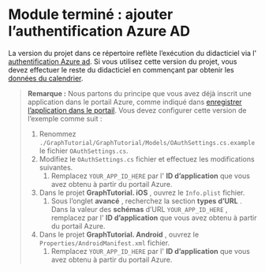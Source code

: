 # <a name="completed-module-add-azure-ad-authentication"></a>Module terminé : ajouter l’authentification Azure AD

La version du projet dans ce répertoire reflète l’exécution du didacticiel via l' [authentification Azure ad](https://docs.microsoft.com/graph/tutorials/xamarin?tutorial-step=3). Si vous utilisez cette version du projet, vous devez effectuer le reste du didacticiel en commençant par obtenir les [données du calendrier](https://docs.microsoft.com/graph/tutorials/xamarin?tutorial-step=4).

> **Remarque :** Nous partons du principe que vous avez déjà inscrit une application dans le portail Azure, comme indiqué dans [enregistrer l’application dans le portail](https://docs.microsoft.com/graph/tutorials/xamarin?tutorial-step=2). Vous devez configurer cette version de l’exemple comme suit :
>
> 1. Renommez `./GraphTutorial/GraphTutorial/Models/OAuthSettings.cs.example` le fichier `OAuthSettings.cs`.
> 1. Modifiez le `OAuthSettings.cs` fichier et effectuez les modifications suivantes.
>     1. Remplacez `YOUR_APP_ID_HERE` par l' **ID d’application** que vous avez obtenu à partir du portail Azure.
> 1. Dans le projet **GraphTutorial. iOS** , ouvrez le `Info.plist` fichier.
>    1. Sous l’onglet **avancé** , recherchez la section **types d’URL** . Dans la valeur des **schémas** d’URL `YOUR_APP_ID_HERE` , remplacez par l' **ID d’application** que vous avez obtenu à partir du portail Azure.
> 1. Dans le projet **GraphTutorial. Android** , ouvrez le `Properties/AndroidManifest.xml` fichier.
>     1. Remplacez `YOUR_APP_ID_HERE` par l' **ID d’application** que vous avez obtenu à partir du portail Azure.
